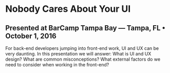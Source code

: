 # Nobody Cares About Your UI

## Presented at BarCamp Tampa Bay — Tampa, FL • October 1, 2016

For back-end developers jumping into front-end work, UI and UX can be very daunting. In this presentation we will answer: What is UI and UX design? What are common misconceptions? What external factors do we need to consider when working in the front-end?
